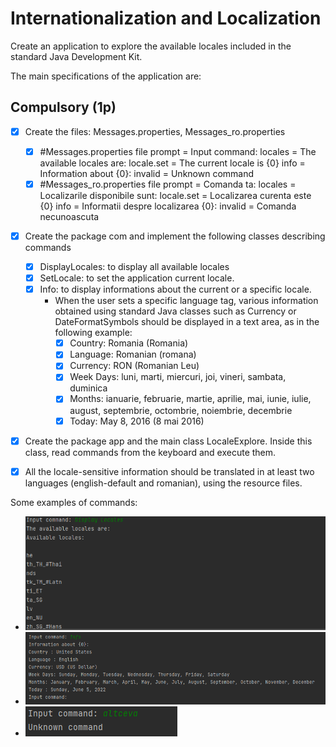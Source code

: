 # Internationalization and Localization

Create an application to explore the available locales included in the standard Java Development Kit.

The main specifications of the application are:

## Compulsory (1p)

- [x] Create the files: Messages.properties, Messages_ro.properties
  - [x] #Messages.properties file
prompt = Input command:
locales = The available locales are:
locale.set = The current locale is {0}
info = Information about {0}:
invalid = Unknown command
  - [x] #Messages_ro.properties file
prompt = Comanda ta:
locales = Localizarile disponibile sunt:
locale.set = Localizarea curenta este {0}
info = Informatii despre localizarea {0}:
invalid = Comanda necunoascuta
- [x] Create the package com and implement the following classes describing commands
  - [x] DisplayLocales: to display all available locales
  - [x] SetLocale: to set the application current locale.
  - [x] Info: to display informations about the current or a specific locale.
    - When the user sets a specific language tag, various information obtained using standard Java classes such as Currency or DateFormatSymbols should be displayed in a text area, as in the following example:
      - [x] Country: Romania (Romania)
      - [x] Language: Romanian (romana)
      - [x] Currency: RON (Romanian Leu)
      - [x] Week Days: luni, marti, miercuri, joi, vineri, sambata, duminica
      - [x] Months: ianuarie, februarie, martie, aprilie, mai, iunie, iulie, august, septembrie, octombrie, noiembrie, decembrie
      - [x] Today: May 8, 2016 (8 mai 2016)
- [x] Create the package app and the main class LocaleExplore. Inside this class, read commands from the keyboard and execute them.
- [x] All the locale-sensitive information should be translated in at least two languages (english-default and romanian), using the resource files.


Some examples of commands:

- ![plot](Screenshots/display.png)
- ![plot](Screenshots/info.png)
- ![plot](Screenshots/invalid.png)




